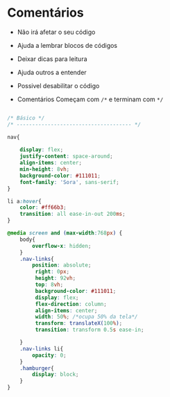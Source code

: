 # Comentários

* Não irá afetar o seu código
* Ajuda a lembrar blocos de códigos
* Deixar dicas para leitura
* Ajuda outros a entender
* Possivel desabilitar o código

* Comentários Começam com `/*` e terminam com `*/`

``` css

/* Básico */
/* ------------------------------------- */

nav{
    
    display: flex;
    justify-content: space-around;
    align-items: center;
    min-height: 8vh;
    background-color: #111011;
    font-family: 'Sora', sans-serif;
}

li a:hover{
    color: #ff66b3;
    transition: all ease-in-out 200ms;
}

@media screen and (max-width:768px) {
    body{
        overflow-x: hidden;
    }
    .nav-links{
        position: absolute;
         right: 0px;
         height: 92vh;
         top: 8vh;
         background-color: #111011;
         display: flex;
         flex-direction: column;
         align-items: center;
         width: 50%; /*ocupa 50% da tela*/
         transform: translateX(100%);
         transition: transform 0.5s ease-in;

    }
    .nav-links li{
        opacity: 0;
    }
    .hamburger{
        display: block;
    }
}
